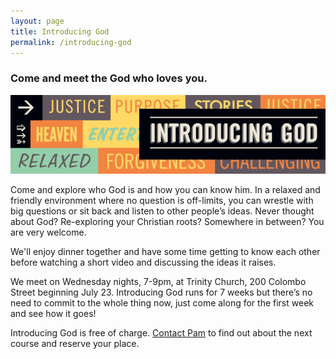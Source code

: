 ```yaml
---
layout: page
title: Introducing God
permalink: /introducing-god
---
```



### Come and meet the God who loves you.

![logo](/media/introducing-god.png)

Come and explore who God is and how you can know him. In a relaxed and friendly
environment where no question is off-limits, you can wrestle with big questions or sit
back and listen to other people’s ideas. Never thought about God? Re-exploring your
Christian roots? Somewhere in between? You are very welcome.

We'll enjoy dinner together and have some time getting to know each other before
watching a short video and discussing the ideas it raises.

We meet on Wednesday nights, 7-9pm, at Trinity Church, 200 Colombo Street beginning
July 23. Introducing God runs for 7 weeks but there’s no need to commit to the
whole thing now, just come along for the first week and see how it goes!

Introducing God is free of charge. [Contact Pam](mailto:pam@trinitysc.nz) to find out about 
the next course and reserve your place.
